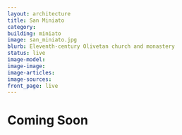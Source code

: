 ```yaml
---
layout: architecture
title: San Miniato
category:
building: miniato
image: san_miniato.jpg
blurb: Eleventh-century Olivetan church and monastery
status: live
image-model: 
image-image: 
image-articles: 
image-sources:
front_page: live
---
```


# Coming Soon
